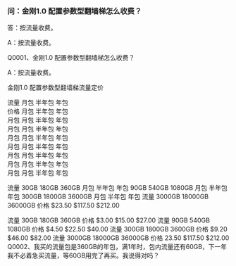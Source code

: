 ### 问：金刚1.0 配置参数型翻墙梯怎么收费？
答：按流量收费。

   A：按流量收费。

Q0001、金刚1.0 配置参数型翻墙梯怎么收费？

A：按流量收费。

   金刚1.0 配置参数型翻墙梯流量定价


         
 流量      月包     半年包     年包<br>
 价格      月包     半年包     年包<br>
 月包      月包     半年包     年包<br>
 月包      月包     半年包     年包<br>
 月包      月包     半年包     年包<br>
 月包      月包     半年包     年包<br>
 月包      月包     半年包     年包<br>
 月包      月包     半年包     年包<br>
 月包      月包     半年包     年包<br>














 流量     30GB    180GB    360GB
        月包     半年包     年包
        90GB    540GB   1080GB
        月包     半年包     年包
       300GB   1800GB   3600GB
        月包     半年包     年包
  流量  3000GB  18000GB  36000GB
  价格  $23.50  $117.50  $212.00

   流量  30GB    180GB     360GB
   价格  $3.00   $15.00    $27.00
   流量  90GB    540GB     1080GB
   价格  $4.50   $22.50    $40.00
   流量  300GB   1800GB    3600GB
   价格  $9.20   $46.00    $82.00
   流量  3000GB  18000GB   36000GB
   价格  23.50   $117.50   $212.00
Q0002、我买的流量包是360GB的年包，满1年时，包内流量还有60GB，下一年我不必着急买流量，等60GB用完了再买。我说得对吗？


       
